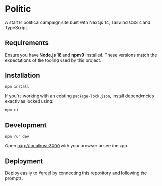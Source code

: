 # Politic

A starter political campaign site built with Next.js 14, Tailwind CSS 4 and TypeScript.

## Requirements

Ensure you have **Node.js 18** and **npm 9** installed. These versions match the
expectations of the tooling used by this project.

## Installation

```bash
npm install
```

If you're working with an existing `package-lock.json`, install dependencies
exactly as locked using:

```bash
npm ci
```

## Development

```bash
npm run dev
```

Open [http://localhost:3000](http://localhost:3000) with your browser to see the app.

## Deployment

Deploy easily to [Vercel](https://vercel.com) by connecting this repository and following the prompts.
